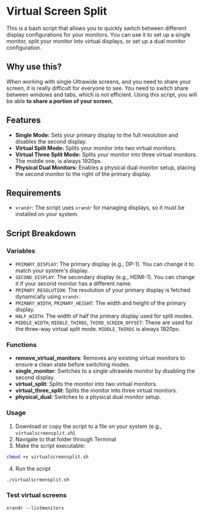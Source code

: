 
# Virtual Screen Split

This is a bash script that allows you to quickly switch between different display configurations for your monitors. You can use it to set up a single monitor, split your monitor into virtual displays, or set up a dual monitor configuration. 

## Why use this?
When working with single Ultrawide screens, and you need to share your screen, it is really difficult for everyone to see. You need to switch share between windows and tabs, which is not efficient. Using this script, you will be able **to share a portion of your screen**,

## Features

- **Single Mode:** Sets your primary display to the full resolution and disables the second display.
- **Virtual Split Mode:** Splits your monitor into two virtual monitors.
- **Virtual Three Split Mode:** Splits your monitor into three virtual monitors. The middle one, is always 1920px.
- **Physical Dual Monitors:** Enables a physical dual monitor setup, placing the second monitor to the right of the primary display.

## Requirements

- `xrandr`: The script uses `xrandr` for managing displays, so it must be installed on your system.

## Script Breakdown

### Variables

- `PRIMARY_DISPLAY`: The primary display (e.g., DP-1). You can change it to match your system's display.
- `SECOND_DISPLAY`: The secondary display (e.g., HDMI-1). You can change it if your second monitor has a different name.
- `PRIMARY_RESOLUTION`: The resolution of your primary display is fetched dynamically using `xrandr`.
- `PRIMARY_WIDTH`, `PRIMARY_HEIGHT`: The width and height of the primary display.
- `HALF_WIDTH`: The width of half the primary display used for split modes.
- `MIDDLE_WIDTH`, `MIDDLE_THIRDS`, `THIRD_SCREEN_OFFSET`: These are used for the three-way virtual split mode. `MIDDLE_THIRDS` is always 1920px.

### Functions

- **remove_virtual_monitors**: Removes any existing virtual monitors to ensure a clean state before switching modes.
- **single_monitor**: Switches to a single ultrawide monitor by disabling the second display.
- **virtual_split**: Splits the monitor into two virtual monitors.
- **virtual_three_split**: Splits the monitor into three virtual monitors.
- **physical_dual**: Switches to a physical dual monitor setup.

### Usage

1. Download or copy the script to a file on your system (e.g., `virtualscreensplit.sh`).
2. Navigate to that folder through Terminal
3. Make the script executable:
```bash
chmod +x virtualscreensplit.sh
```
4. Run the script
```bash
./virtualscreensplit.sh
```

### Test virtual screens
```
xrandr --listmonitors
```

